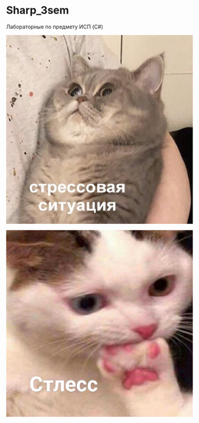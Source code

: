 # Sharp_3sem
Лабораторные по предмету ИСП (C#)

![alt text](https://github.com/AntonNov/Sharp_3sem/blob/main/EW4ru1qXQAA-yim.jpg)

![alt text](https://github.com/AntonNov/Sharp_3sem/blob/main/9c956dc1f6f33d8e66ada5c38f921ad0.jpg)

